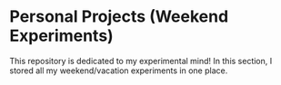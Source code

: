 # Personal Projects (Weekend Experiments)

This repository is dedicated to my experimental mind!
In this section, I stored all my weekend/vacation experiments in one place. 
